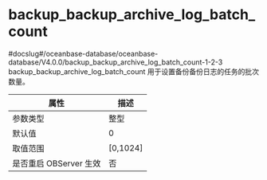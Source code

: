 backup_backup_archive_log_batch_count 
==========================================================
#docslug#/oceanbase-database/oceanbase-database/V4.0.0/backup_backup_archive_log_batch_count-1-2-3
backup_backup_archive_log_batch_count 用于设置备份备份日志的任务的批次数量。


|        属性        |     描述     |
|------------------|------------|
| 参数类型             | 整型         |
| 默认值              | 0          |
| 取值范围             | \[0,1024\] |
| 是否重启 OBServer 生效 | 否          |


